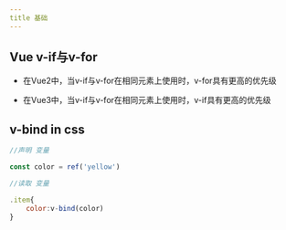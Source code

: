 ```yaml
---
title 基础
---
```


## Vue v-if与v-for

* 在Vue2中，当v-if与v-for在相同元素上使用时，v-for具有更高的优先级

* 在Vue3中，当v-if与v-for在相同元素上使用时，v-if具有更高的优先级

## v-bind in css

```javascript
//声明 变量

const color = ref('yellow')
```

```javascript
//读取 变量

.item{
    color:v-bind(color)
}
```


